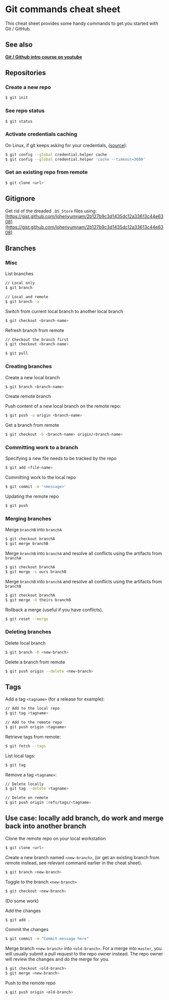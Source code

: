 # Git commands cheat sheet



This cheat sheet provides some handy commands to get you started with Git / GitHub.

## See also
__[Git / Github intro course on youtube](https://www.youtube.com/watch?v=U8GBXvdmHT4)__


## Repositories

### Create a new repo

```bash
$ git init
```

### See repo status

```bash
$ git status 
```

### Activate credentials caching

On Linux, if git keeps asking for your credentials, ([source](https://help.github.com/articles/caching-your-github-password-in-git/#platform-linux)):

```bash
$ git config --global credential.helper cache
$ git config --global credential.helper 'cache --timeout=3600'
```





### Get an existing repo from remote

```bash
$ git clone <url>
```


## Gitignore

Get rid of the dreaded `.DS_Store` files using: [https://gist.github.com/lohenyumnam/2b127b9c3d1435dc12a33613c44e6308](https://gist.github.com/lohenyumnam/2b127b9c3d1435dc12a33613c44e6308)


## Branches

### Misc
List branches

```bash
// Local only
$ git branch

// Local and remote
$ git branch -a
```

Switch from current local branch to another local branch

```bash
$ git checkout <branch-name>
```


Refresh branch from remote

```bash
// Checkout the branch first
$ git checkout <branch-name>

$ git pull
```



### Creating branches

Create a new local branch

```bash
$ git branch <branch-name> 
```


Create remote branch

Push content of a new local branch on the remote repo:

```bash
$ git push -u origin <branch-name>
```



Get a branch from remote

```bash
$ git checkout -b <branch-name> origin/<branch-name>
```



### Committing work to a branch

Specifying a new file needs to be tracked by the repo

```bash
$ git add <file-name>
```


Committing work to the local repo

```bash
$ git commit -m '<message>'
```

Updating the remote repo

```bash
$ git push
```




### Merging branches

Merge `branchB` into `branchA`

```bash
$ git checkout branchA
$ git merge branchB
```



Merge `branchB` into `branchA` and resolve all conflicts using the artifacts from `branchA` 

```bash
$ git checkout branchA
$ git merge -s ours branchB
```


Merge `branchB` into `branchA` and resolve all conflicts using the artifacts from `branchB` 

```bash
$ git checkout branchA
$ git merge -X theirs branchB
```

Rollback a merge (useful if you have conflicts).

```bash
$ git reset --merge
```




### Deleting branches

Delete local branch

```bash
$ git branch -D <new-branch>
```


Delete a branch from remote

```bash
$ git push origin --delete <new-branch>
```











## Tags

Add a tag ```<tagname>``` (for a release for example):

```bash
// Add to the local repo
$ git tag <tagname>

// Add to the remote repo
$ git push origin <tagname>
```

Retrieve tags from remote:

```bash
$ git fetch --tags
```

List local tags:

```bash
$ git tag
```

Remove a tag ```<tagname>```:

```bash
// Delete locally
$ git tag --delete <tagname>

// Delete on remote
$ git push origin :refs/tags/<tagname>
```














## Use case: locally add branch, do work and merge back into another branch



Clone the remote repo on your local workstation

```bash
$ git clone <url>
```

Create a new branch named ```<new-branch>```, (or get an existing branch from remote instead, see relevant command earlier in the cheat sheet).

```bash
$ git branch <new-branch> 
```

Toggle to the branch ```<new-branch>```

```bash
$ git checkout <new-branch>
```

(Do some work)

Add the changes

```bash
$ git add .
```

Commit the changes

```bash
$ git commit -m "Commit message here"
```

Merge branch ```<new-branch>``` into ```<old-branch>```. For a merge into `master`, you will usually submit a pull request to the repo owner instead. The repo owner will review the changes and do the merge for you.

```bash
$ git checkout <old-branch>
$ git merge <new-branch>
```

Push to the remote repo

```bash
$ git push origin <old-branch>
```

